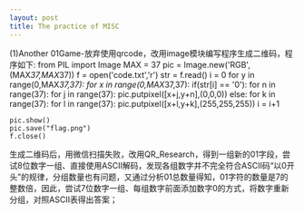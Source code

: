 ```yaml
---
layout: post
title: The practice of MISC
---
```


(1)Another 01Game-放弃使用qrcode，改用image模块编写程序生成二维码，程序如下:
    from PIL import Image
    MAX = 37
    pic = Image.new('RGB',(MAX*37,MAX*37))
    f = open('code.txt','r')
    str = f.read()
    i = 0
    for y in range(0,MAX*37,37):
        for x in range(0,MAX*37,37):
            if(str[i] == '0'):
                for n in range(37):
                    for j in range(37):
                        pic.putpixel([x+j,y+n],(0,0,0))
            else:
                for k in range(37):
                    for l in range(37):
                        pic.putpixel([x+l,y+k],(255,255,255))
            i = i+1

    pic.show()
    pic.save("flag.png")
    f.close()
  生成二维码后，用微信扫描失败，改用QR_Research，得到一组新的01字段，尝试8位数字一组、直接使用ASCII解码，发现各组数字并不完全符合ASCII码“以0开头”的规律，分组数量也有问题，又通过分析01总数量得知，01字符的数量是7的整数倍，因此，尝试7位数字一组、每组数字前面添加数字0的方式，将数字重新分组，对照ASCII表得出答案；